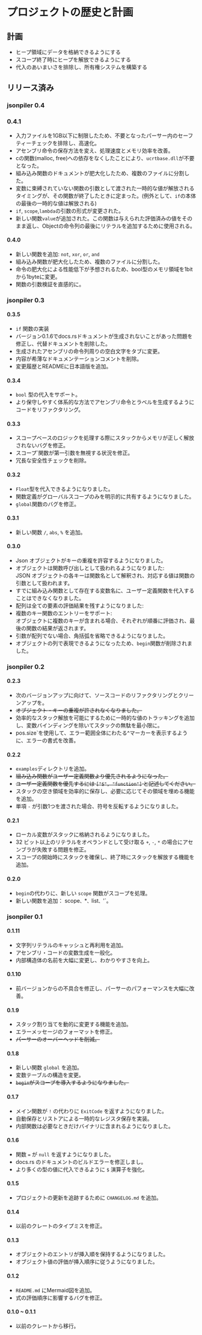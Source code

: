 # プロジェクトの歴史と計画

## 計画

- ヒープ領域にデータを格納できるようにする
- スコープ終了時にヒープを解放できるようにする
- 代入のあいまいさを排除し、所有権システムを構築する

## リリース済み

### jsonpiler 0.4

### 0.4.1

- 入力ファイルを1GB以下に制限したため、不要となったパーサー内のセーフティーチェックを排除し、高速化。
- アセンブリ命令の保存方法を変え、処理速度とメモリ効率を改善。
- cの関数(malloc, free)への依存をなくしたことにより、`ucrtbase.dll`が不要となった。
- 組み込み関数のドキュメントが肥大化したため、複数のファイルに分割した。
- 変数に束縛されていない関数の引数として渡された一時的な値が解放されるタイミングが、その関数が終了したときに定まった。(例外として、`if`の本体の最後の一時的な値は解放される)
- `if`, `scope`,`lambda`の引数の形式が変更された。
- 新しい関数`value`が追加された。この関数は与えられた評価済みの値をそのまま返し、Objectの命令列の最後にリテラルを追加するために使用される。

#### 0.4.0

- 新しい関数を追加: `not`, `xor`, `or`, `and`
- 組み込み関数が肥大化したため、複数のファイルに分割した。
- 命令の肥大化による性能低下が予想されるため、bool型のメモリ領域を1bitから1byteに変更。
- 関数の引数検証を直感的に。

### jsonpiler 0.3

#### 0.3.5

- `if` 関数の実装
- バージョン0.1.6でdocs.rsドキュメントが生成されないことがあった問題を修正し、代替ドキュメントを削除した。
- 生成されたアセンブリの命令列周りの空白文字をタブに変更。
- 内容が希薄なドキュメンテーションコメントを削除。
- 変更履歴とREADMEに日本語版を追加。

#### 0.3.4

- `bool` 型の代入をサポート。
- より保守しやすく体系的な方法でアセンブリ命令とラベルを生成するようにコードをリファクタリング。

#### 0.3.3

- スコープベースのロジックを処理する際にスタックからメモリが正しく解放されないバグを修正。
- スコープ`関数が第一引数を無視する状況を修正。
- 冗長な安全性チェックを削除。

#### 0.3.2

- `Float`型を代入できるようになりました。
- 関数定義がグローバルスコープのみを明示的に共有するようになりました。
- `global`関数のバグを修正。

#### 0.3.1

- 新しい関数 `/`, `abs`, `%` を追加。

#### 0.3.0

- Json オブジェクトがキーの重複を許容するようになりました。
- オブジェクトは関数呼び出しとして扱われるようになりました:  
  JSON オブジェクトの各キーは関数名として解釈され、対応する値は関数の引数として扱われます。
- すでに組み込み関数として存在する変数名に、ユーザー定義関数を代入することはできなくなりました。
- 配列は全ての要素の評価結果を残すようになりました:  
- 複数のキー関数のエントリーをサポート:  
  オブジェクトに複数のキーが含まれる場合、それぞれが順番に評価され、最後の関数の結果が返されます。
- 引数が配列でない場合、角括弧を省略できるようになりました。
- オブジェクトの列で表現できるようになったため、`begin`関数が削除されました。

### jsonpiler 0.2

#### 0.2.3

- 次のバージョンアップに向けて、ソースコードのリファクタリングとクリーンアップを。
- ~~オブジェクト・キーの重複が許されなくなりました。~~
- 効率的なスタック解放を可能にするために一時的な値のトラッキングを追加し、変数バインディングを除いてスタックの無駄を最小限に。
- pos.size`を使用して、エラー範囲全体にわたる^マーカーを表示するように、エラーの書式を改善。

#### 0.2.2

- `examples`ディレクトリを追加。
- ~~組み込み関数がユーザー定義関数より優先されるようになった。~~
- ~~ユーザー定義関数を優先するには `["$", "function"]` と記述してください。~~
- スタックの空き領域を効率的に保存し、必要に応じてその領域を埋める機能を追加。
- 単項 `-` が引数1つを渡された場合、符号を反転するようになりました。

#### 0.2.1

- ローカル変数がスタックに格納されるようになりました。
- 32 ビット以上のリテラルをオペランドとして受け取る `+`, `-`, `*` の場合にアセンブラが失敗する問題を修正。
- スコープの開始時にスタックを確保し、終了時にスタックを解放する機能を追加。

#### 0.2.0

- `begin`の代わりに、新しい `scope` 関数がスコープを処理。
- 新しい関数を追加： scope`、`*`、`list`、`'`。

### jsonpiler 0.1

#### 0.1.11

- 文字列リテラルのキャッシュと再利用を追加。
- アセンブリ・コードの変数生成を一般化。
- 内部構造体の名前を大幅に変更し、わかりやすさを向上。

#### 0.1.10

- 前バージョンからの不具合を修正し、パーサーのパフォーマンスを大幅に改善。

#### 0.1.9

- スタック割り当てを動的に変更する機能を追加。
- エラーメッセージのフォーマットを修正。
- ~~パーサーのオーバーヘッドを削減。~~

#### 0.1.8

- 新しい関数 `global` を追加。
- 変数テーブルの構造を変更。
- ~~`begin`がスコープを導入するようになりました。~~

#### 0.1.7

- メイン関数が `!` の代わりに `ExitCode` を返すようになりました。
- 自動保存とリストアによる一時的なレジスタ保存を実装。
- 内部関数は必要なときだけバイナリに含まれるようになりました。

#### 0.1.6

- 関数 `=` が `null` を返すようになりました。
- docs.rs のドキュメントのビルドエラーを修正しまし。
- より多くの型の値に代入できるように `$` 演算子を強化。

#### 0.1.5

- プロジェクトの更新を追跡するために `CHANGELOG.md` を追加。

#### 0.1.4

- 以前のクレートのタイプミスを修正。

#### 0.1.3

- オブジェクトのエントリが挿入順を保持するようになりました。
- オブジェクト値の評価が挿入順序に従うようになりました。

#### 0.1.2

- `README.md` にMermaid図を追加。
- 式の評価順序に影響するバグを修正。

#### 0.1.0 ~ 0.1.1

- 以前のクレートから移行。
